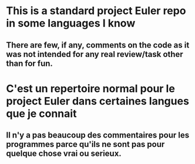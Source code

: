 # This is a standard project Euler repo in some languages I know

## There are few, if any, comments on the code as it was not intended for any real review/task other than for fun.

# C'est un repertoire normal pour le project Euler dans certaines langues que je connait

## Il n'y a pas beaucoup des commentaires pour les programmes parce qu'ils ne sont pas pour quelque chose vrai ou serieux.

